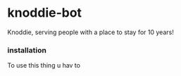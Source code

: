 # knoddie-bot
Knoddie, serving people with a place to stay for 10 years!

### installation
To use this thing u hav to
